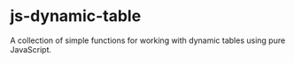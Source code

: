 # js-dynamic-table
A collection of simple functions for working with dynamic tables using pure JavaScript.
